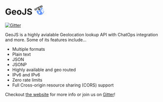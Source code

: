 # GeoJS ![GeoJS Icon](static/favicon/v1/favicon-32x32.png)

[![Gitter](https://img.shields.io/gitter/room/jloh/geojs.svg?style=flat-square&logo=gitter-white)](https://gitter.im/jloh/geojs)

GeoJS is a highly avialable Geolocation lookup API with ChatOps integration and more. Some of its features include...

 * Multiple formats
  * Plain text
  * JSON
  * JSONP
* Highly available and geo routed
* IPv6 and IPv6
* Zero rate limits
* Full Cross-origin resource sharing (CORS) support

Checkout [the website](https://geojs.io) for more info or join us on [Gitter](https://gitter.im/jloh/geojs)!
